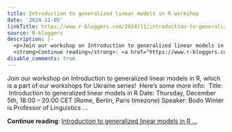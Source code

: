 ```yaml
---
title: Introduction to generalized linear models in R workshop
date: '2024-11-05'
linkTitle: https://www.r-bloggers.com/2024/11/introduction-to-generalized-linear-models-in-r-workshop/
source: R-bloggers
description: |-
  <p>Join our workshop on Introduction to generalized linear models in R, which is a part of our workshops for Ukraine series!  Here’s some more info:  Title:  Introduction to generalized linear models in R Date: Thursday, December 5th, 18:00 – 20:00 CET (Rome, Berlin, Paris timezone) Speaker: Bodo Winter is Professor of Linguistics ...</p>
  <strong>Continue reading</strong>: <a href="https://www.r-bloggers.com/2024/11/introduction-to-generalized-linear-models-in-r-workshop/">Introduction to generalized linear models in R ...
disable_comments: true
---
```

<p>Join our workshop on Introduction to generalized linear models in R, which is a part of our workshops for Ukraine series!  Here’s some more info:  Title:  Introduction to generalized linear models in R Date: Thursday, December 5th, 18:00 – 20:00 CET (Rome, Berlin, Paris timezone) Speaker: Bodo Winter is Professor of Linguistics ...</p>
<strong>Continue reading</strong>: <a href="https://www.r-bloggers.com/2024/11/introduction-to-generalized-linear-models-in-r-workshop/">Introduction to generalized linear models in R ...